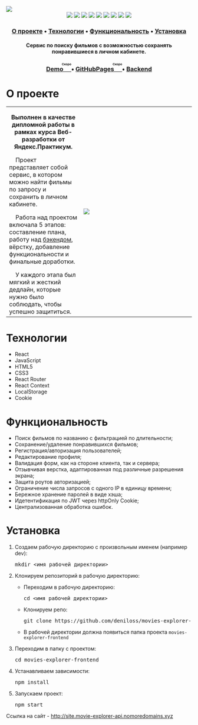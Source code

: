 <img src="https://user-images.githubusercontent.com/61308457/169059681-00f31290-6cc8-4bb9-b372-cc24d096643b.svg" />

<div align="center">
  <img src="https://img.shields.io/badge/-React-202124?logo=react&logoColor=61DAFB&style=flat-square" />
  <img src="https://img.shields.io/badge/JavaScript-202124?style=flat-square&logo=javascript&logoColor=F7DF1E" />
  <img src="https://img.shields.io/badge/HTML5-E34F26?style=flat-square&logo=html5&logoColor=white" />
  <img src="https://img.shields.io/badge/CSS3-1572B6?style=flat-square&logo=css3&logoColor=white" />
  <img src="https://img.shields.io/badge/React_Router-CA4245?style=flat-square&logo=react-router&logoColor=white" />
  <img src="https://img.shields.io/badge/Node.JS-339933?style=flat-square&logo=node.js&logoColor=white" />
  <img src="https://img.shields.io/badge/Express.js-464646?style=flat-square&logo=express&logoColor=white" />
  <img src="https://img.shields.io/badge/MongoDB-47A248?style=flat-square&logo=mongodb&logoColor=white" />
  <img src="https://img.shields.io/badge/NGINX-009639?style=flat-square&logo=nginx&logoColor=white" />
</div>

<h3 align="center">
  <a href="#about">О проекте</a>
  •
  <a href="#techs">Технологии</a>
  •
  <a href="#functionality">Функциональность</a>
  •
  <a href="#install">Установка</a>
</h3>

<h4 align=center>Сервис по поиску фильмов с возможностью сохранять понравившиеся в личном кабинете.
</h4>

<h3 align="center">
  <a href="#" title="Link">Demo<ruby>&nbsp;<rt>Скоро</rt></ruby></a> 
  •
  <a href="#">GitHubPages<ruby>&nbsp;<rt>Скоро</rt></ruby></a>
  •
  <a href="https://github.com/deniloss/movies-explorer-api">Backend</a>
</h3>

<h1 id="about">О проекте</h1>
<table>
  <tbody>
    <tr>
      <td>
        <p align="center"><b>Выполнен в качестве дипломной работы в рамках курса Веб-разработки от Яндекс.Практикум. </b><p>
        <p>&nbsp;&nbsp;&nbsp;&nbsp;Проект представляет собой сервис, в котором можно найти фильмы по запросу и сохранить в личном кабинете.</p>
        <p>&nbsp;&nbsp;&nbsp;&nbsp;Работа над проектом включала 5 этапов: составление плана, работу над <a href="https://github.com/deniloss/movies-explorer-api">бэкендом</a>, вёрстку, добавление функциональности и финальные доработки.</p>
        &nbsp;&nbsp;&nbsp;&nbsp;У каждого этапа был мягкий и жесткий дедлайн, которые нужно было соблюдать, чтобы успешно защититься.
      </td>
      <td width="60%"><img src="https://user-images.githubusercontent.com/61308457/168448245-8d99008c-1cc2-4ad5-b1a7-a336c71f8c26.gif"/></td>
    </tr>
  </tbody>
</table>

<h1 id="techs">Технологии</h1>
<ul>
  <li>React</li>
  <li>JavaScript</li>
  <li>HTML5</li>
  <li>CSS3</li>
  <li>React Router</li>
  <li>React Context</li>
  <li>LocalStorage</li>
  <li>Cookie</li>
</ul>
<h1 id="functionality">Функциональность</h1>
<ul>
  <li>Поиск фильмов по названию с фильтрацией по длительности;</li>
  <li>Сохранение/удаление понравившихся фильмов;</li>
  <li>Регистрация/авторизация пользователей;</li>
  <li>Редактирование профиля;</li>
  <li>Валидация форм, как на стороне клиента, так и сервера;</li>
  <li>Отзывчивая верстка, адаптированная под различные разрешения экрана;</li>
  <li>Защита роутов авторизацией;</li>
  <li>Ограничение числа запросов  с одного IP в единицу времени;</li>
  <li>Бережное хранение паролей в виде хэша;</li>
  <li>Идетентификация по JWT через httpOnly Cookie;</li>
  <li>Централизованная обработка ошибок.</li>
</ul>
<h1 id="install">Установка</h1>
<ol>
<li>
  <p>Создаем рабочую директорию с произвольным именем (например dev):</p>
<pre>
mkdir <имя рабочей директории>
</pre>
</li>
<li>
  <p>Клонируем репозиторий в рабочую директорию:</p>
  <ul>
  <li>
    <p>Переходим в рабочую директорию:</p>
<pre>
cd <имя рабочей директории>
</pre>
  </li>
  <li>
    <p>Клонируем репо:</p>
<pre>
git clone https://github.com/deniloss/movies-explorer-frontend.git
</pre>
  </li>
    <li>
      В рабочей директории должна появиться папка проекта <code>movies-explorer-frontend</code>
    </li>
  </ul>
</li>
<li>
  <p>Переходим в папку с проектом:</p>
<pre>
cd movies-explorer-frontend
</pre>
</li>
<li>
  <p>Устанавливаем зависимости:</p>
<pre>
npm install
</pre>
</li>
<li>
  <p>Запускаем проект:</p>
<pre>
npm start
</pre>
</li>
</ol>

Ссылка на сайт - <a>http://site.movie-explorer-api.nomoredomains.xyz
